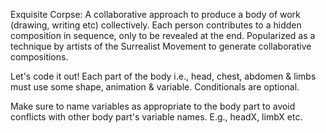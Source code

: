 Exquisite Corpse: 
A collaborative approach to produce a body of work (drawing, writing etc) collectively. Each person contributes to a hidden composition in sequence, only to be revealed at the end. Popularized as a technique by artists of the Surrealist Movement to generate collaborative compositions.

Let's code it out!
Each part of the body i.e., head, chest, abdomen & limbs must use some shape, animation & variable. Conditionals are optional.


Make sure to name variables as appropriate to the body part to avoid conflicts with other body part's variable names. E.g., headX, limbX etc.
